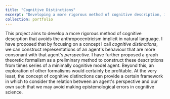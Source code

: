 ```yaml
---
title: "Cognitive Distinctions"
excerpt: "Developing a more rigorous method of cognitive description, independent of the conceptual frameworks implicit in natural language.<br/><br/><img src='/images/CogDist-Project.png' style='width: 500px'>"
collection: portfolio
---
```


This project aims to develop a more rigorous method of cognitive descrption that avoids the anthropocentricism implicit in natural language. I have proposed that by focusing on a concept I call *cognitive distinctions*, we can construct representations of an agent's behaviour that are more consonant with that agent's *perspective*. I have further proposed a graph theoretic formalism as a preliminary method to construct these descriptions from times series of a minimally cognitive model agent. Beyond this, an exploration of other formalisms would certainly be profitable. At the very least, the concept of cognitive distinctions can provide a certain framework in which to consider the relation between an agent's perspective and our own such that we may avoid making epistemological errors in cognitive science.

